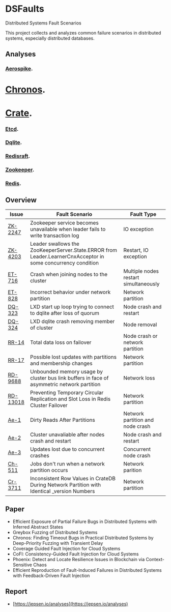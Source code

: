 # DSFaults
Distributed Systems Fault Scenarios

This project collects and analyzes common failure scenarios in distributed systems, especially distributed databases. 

## Analyses

### [Aerospike](./Aerospike/doc.md).

# [Chronos](./chronos/doc.md).

# [Crate](./Crate/doc.md).

### [Etcd](./etcd/doc.md).

### [Dqlite](./dqlite/doc.md).

### [Redisraft](./redisraft/doc.md).

### [Zookeeper](./zookeeper/doc.md).

### [Redis](./redis/doc.md).

## Overview

| Issue   | Fault Scenario | Fault Type | 
|----------|----------|----------|
| [ZK-2247](./zookeeper/doc.md#zookeeper-service-becomes-unavailable-when-leader-fails-to-write-transaction-log-issue-2247)    | Zookeeper service becomes unavailable when leader fails to write transaction log    |  IO exception   |
| [ZK-4203](./zookeeper/doc.md#leader-swallows-the-zookeeperserverstateerror-from-leaderlearnercnxacceptor-in-some-concurrency-condition-issue-4203)   | Leader swallows the ZooKeeperServer.State.ERROR from Leader.LearnerCnxAcceptor in some concurrency condition   | Restart, IO exception   | 
| [ET-716](./etcd/doc.md#crash-when-joining-nodes-to-the-cluster-issue-716)    | Crash when joining nodes to the cluster  | Multiple nodes restart simultaneously   | 
| [ET-828](./etcd/doc.md#incorrect-behavior-under-network-partition-issue-828)    | Incorrect behavior under network partition  | Network partition   | 
| [DQ-323](./dqlite/doc.md#lxd-start-up-loop-trying-to-connect-to-dqlite-after-loss-of-quorum-issue-323) |LXD start up loop trying to connect to dqlite after loss of quorum|Node crash and restart|
| [DQ-324](./dqlite/doc.md#lxd-dqlite-crash-removing-member-of-cluster-issue-324) |LXD dqlite crash removing member of cluster|Node removal|
|[RR-14](./redisraft/doc.md#total-data-loss-on-failover-issue-14) |Total data loss on failover|Node crash or network partition|
|[RR-17](./redisraft/doc.md#possible-lost-updates-with-partitions-and-membership-changes-issue-17) |Possible lost updates with partitions and membership changes|Network partition|
|[RD-9688](./redis/doc.md#unbounded-memory-usage-by-cluster-bus-link-buffers-in-face-of-asymmetric-network-partition-issue-9688) |Unbounded memory usage by cluster bus link buffers in face of asymmetric network partition|Network loss|
|[RD-13018](./redis/doc.md#preventing-temporary-circular-replication-and-slot-loss-in-redis-cluster-failover-issue-13018) |Preventing Temporary Circular Replication and Slot Loss in Redis Cluster Failover |Network partition|
|[Ae-1](./Aerospike/doc.md#dirty-reads-after-partitions-reported-by-jepsen)|Dirty Reads After Partitions|Network partition and node crash|
|[Ae-2](./Aerospike/doc.md#cluster-unavaliable-after-nodes-crash-and-restart-reported-by-jepsen)|Cluster unavaliable after nodes crash and restart|Node crash and restart|
|[Ae-3](./Aerospike/doc.md#updates-lost-due-to-concurrent-crashes-reported-by-jepsen)|Updates lost due to concurrent crashes|Concurrent node crash|
|[Ch-511](./chronos/doc.md#jobs-dont-run-when-a-network-partition-occurs--issue-511)|Jobs don't run when a network partition occurs|Network parition|
|[Cr-3711](./Crate/doc.md#_version-does-not-uniquely-identify-a-particular-version-of-a-row-issue-3711)|Inconsistent Row Values in CrateDB During Network Partition with Identical _version Numbers|Network partition|

## Paper
* Efficient Exposure of Partial Failure Bugs in Distributed Systems with Inferred Abstract States
* Greybox Fuzzing of Distributed Systems
* Chronos: Finding Timeout Bugs in Practical Distributed Systems by Deep-Priority Fuzzing with Transient Delay
* Coverage Guided Fault Injection for Cloud Systems
* CoFI: Consistency-Guided Fault Injection for Cloud Systems
* Phoenix: Detect and Locate Resilience Issues in Blockchain via Context-Sensitive Chaos
* Efficient Reproduction of Fault-Induced Failures in Distributed Systems with Feedback-Driven Fault Injection

## Report
* [https://jepsen.io/analyses](https://jepsen.io/analyses)
